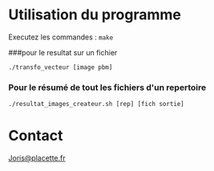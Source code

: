 # Utilisation du programme
Executez les commandes :
<code>make</code>

###pour le resultat sur un fichier

<code>./transfo_vecteur [image pbm]</code>

### Pour le résumé de tout les fichiers d'un repertoire

<code>./resultat_images_createur.sh [rep] [fich sortie]</code>
# Contact
Joris@placette.fr
